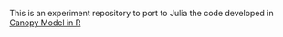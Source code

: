 This is an experiment repository to port to Julia the code developed in [Canopy Model in R](https://github.com/mone27/canopy-model)